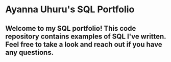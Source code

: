# Ayanna Uhuru's SQL Portfolio

## Welcome to my SQL portfolio! This code repository contains examples of SQL I've written. Feel free to take a look and reach out if you have any questions.
